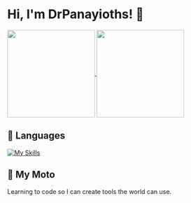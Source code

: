# Hi, I'm DrPanayioths! 👋    

<a href="https://github.com/anuraghazra/github-readme-stats">
  <img height=200 align="center" src="https://drpanayiotprivatestatscode523116.vercel.app/api?username=drpanayioths&show_icons=true&theme=dark#gh-dark-mode-only&count_private=true&border_radius=10" />
</a>
<a href="https://github.com/anuraghazra/convoychat">
  <img height=200 align="center" src="https://drpanayiotprivatestatscode523116.vercel.app/api/top-langs/?username=drpanayioths&layout=compact&theme=dark#gh-dark-mode-only&border_radius=10" />
</a>

## 🚀 Languages

[![My Skills](https://skillicons.dev/icons?i=html,css,python,js)](https://skillicons.dev)





## 🚀 My Moto
Learning to code so I can create tools the world can use.
